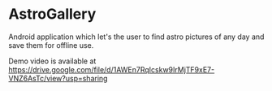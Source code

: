 # AstroGallery
Android application which let's the user to find astro pictures of any day and save them for offline use.

Demo video is available at https://drive.google.com/file/d/1AWEn7RqIcskw9IrMjTF9xE7-VNZ6AsTc/view?usp=sharing
